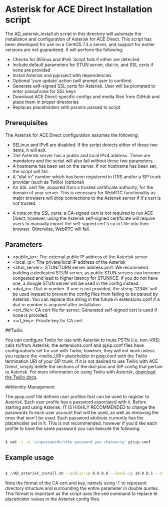 # **Asterisk for ACE Direct Installation script**

The AD_asterisk_install.sh script in this directory will automate the installation and configuration of Asterisk for ACE Direct. This script has been developed for use on a CentOS 7.3.x server, and support for earlier versions are not guaranteed. It will perform the following:

* Checks for SElinux and IPv6. Script fails if either are detected
* Include default parameters for STUN server, dial-in, and SSL certs if none are provided
* Install Asterisk and pjproject with dependencies
* Optional ‘yum update’ action (will prompt user to confirm)
* Generate self-signed SSL certs for Asterisk. User will be prompted to enter passphrase for SSL keys
* Download ACE Direct-specific configs and media files from GitHub and place them in proper directories
* Replaces placeholders with params passed to script


## Prerequisites

The Asterisk for ACE Direct configuration assumes the following:

* SELinux and IPv6 are disabled. If the script detects either of these two items, it will exit.
* The Asterisk server has a public and local IPv4 address. These are mandatory and the script will also fail without these two parameters.
* A hostname has been set on the server. If not hostname has been set, the script will fail.
* A "dial-in" number which has been registered in iTRS and/or a SIP trunk provider (such as Twilio) (optional)
* An SSL cert file, acquired from a trusted certificate authority, for the domain of your server. This is necessary for WebRTC functionality as major browsers will drop connections to the Asterisk server if it's cert is not trusted.

- A note on the SSL certs: a CA-signed cert is not required to run ACE Direct; however, using the Asterisk self-signed certificate will require users to manually import the self-signed cert's ca.crt file into their browser. Otherwise, WebRTC will fail.


## Parameters

* <public_ip>: The external.public IP address of the Asterisk server
* <local_ip>: The private/local IP address of the Asterisk
* <stun_server>: STUN/TURN server address:port. We recommend building a dedicated STUN server, as public STUN servers can become congested and lead to higher latency for STUN/ICE. If you do not have one, a Google STUN server will be used in the config instead.
* <dial_in>: Dial-in number. If one is not provided, the string '12345' will be used instead to prevent the config files from failing to be parsed by Asterisk. You can replace this string in the future in extensions.conf if a dial-in number is acquired after installation.
* <crt_file>: CA cert file for server. Generated self-signed cert is used if none is provided.
* <crt_key>: Private key for CA cert

##Twilio

You can configure Twilio for use with Asterisk to route PSTN (i.e. non-VRS) calls to/from Asterisk. the extensions.conf and pjsip.conf files have configurations set for use with Twilio; however, they will not work unless you replace the <twilio_URI> placeholder in pjsip.conf with the Twilio termination URI of your SIP trunk. If it is not desired to use Twilio with ACE Direct, simply delete the sections of the dial-plan and SIP config that pertain to Asterisk. For more information on using Twilio with Asterisk, [download the Twilio docs](https://www.twilio.com/docs/documents/35/AsteriskTwilioSIPTrunkingv2_1.pdf).

##Identity Management

The pjsip.conf file defines user profiles that can be used to register to Asterisk. Each user profile has a password associated with it.
Before starting and using Asterisk, IT IS HIGHLY RECOMMENDED to change the passwords fo each user account that will be used, as well as removing the ones that won't be used. Each password attribute currently has the placeholder <password> set in it. This is not recommended,
however if you'd like each profile to have the same password you can execute the following:

```sh

$ sed -i -e 's/<password>/<the password you choose>/g' pjsip.conf

```

## Example usage


```sh

$ ./AD_asterisk_install.sh --public-ip 8.8.8.8 --local-ip 10.0.0.1 --stun-server stun4.l.google.com:19302 --dialin 12345 --crt-file "\/etc\/asterisk\/keys\/asterisk.crt" --crt-key "\/etc\/asterisk\/keys\/asterisk.key"

```

Note the format of the CA cert and key, namely using '\/' to represent directory structure and surrounding the entire parameter in double quotes. This format is important as the script uses the sed command to replace te placeholder values in the Asterisk config files.